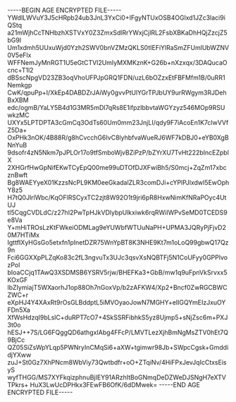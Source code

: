 -----BEGIN AGE ENCRYPTED FILE-----
YWdlLWVuY3J5cHRpb24ub3JnL3YxCi0+IFgyNTUxOSB4OGlxd1JZc3laci9iQStq
a21mWjhCcTNHbzhXSTVxY0Z3ZmxSdlRrYWxjCjlRL2FsbXBKaDhHQjZzcjZ5bG9l
Um1xdmh5UUxuWjd0Yzh2SWV0bnVZMzQKLS0tIEFiYlRaSmZFUmlUbWZNV0V5eFlx
WFFNemJyMnRGT1U5eGtCTVl2UmIyMXMKznK+G26b+nXzxqx/3DAQucaOcnc+T1l2
dBSscNpgVD23ZB3oqVhoUFPJpGRQ1FDN/uzL6bOZzxEtFBFMfm1B/0uRR1Nemkgp
CwK/qpuPp+I/XkEp4DABDZrJAiWy0gvvPtUlYGrTPJbUY9urRWgym3RJDehBxXBM
edc/ogmB/YaLY5B4d1G3MR5mDl7qRs8E1ifpzIbbvtaWGYzyz546MOp9RSUwkzMC
UXYx5LPTDPTA3cGmCq3OdTs60Um0mm23JnjLI/qdy9F7iAcoEn1K7clwVVfZ5Da+
OxPHk3nOK/4B88R/g8hCvcchG6IvC8lyhbfvaWueRJ6WF7kDBJ0+eYB0XgBNnYuB
9dsofr4zN5Nkm7pJPLOr17o9tfSmboWjvBZiPzP/bZYrXU7TvHt222bIncEZpblX
2XHGrfHwGpNifEKwTCyEpQ00me99uDTOfDJXFwiBh5/S0mcj+ZqZm17xbcznBwft
Bg8WAEYyeX01KzzsNcPL9KM0eeGkadalZLR3comDJi+cYPlPJlxdwI5EwOphY8z5
H7tQ0JlrlWbc/KqOFlRSCyxTC2zjt8W92O1t9jri6pR8HxwNimKfNRaPOyc4UtUJ
tl5CqgCVDLdC/z27hI2PwTpHJkVDlybpUlkxiwk6rqRWiIWPvSeMD0TCEDS9e8Va
Y+mHiTROsLzKtFWkeiODMLag9eYUWbfWTUuNaPH+UPMA3JQRyPjFjvD20M7HTiMx
IgttfIXyHGsGo5etxfn1pInetDZR75WnYpBT8K3NHE9Kt7m1oLoQ99gbwQ17Qz9n
Fci6GGXXpPLZqKo83c2fL3ngvuTx3UJc3qsvXsNQBTFj5N1CoUFyy0GPPlvozPol
bIoaCCjq1TAwQ3XSDMSB6YSRV5rjw/BHEFKa3+GbB/mw1q9uFpnVkSrvxx5KOxGF
lbZIymiajT5WXaorhJ1op88Oh7nGoxVp/b2zAFKW4/Xp2+Bncf0ZwRGCBWCZWC+r
eXpHJ4Y4XAxRt9rOsGLBddptL5iMVOyaoJowN7MGHY+eIIGQYmEIzJxuOYFDn5Xa
XfWsHdzqI9bLslC+duRPT7cO7+4SkSSRFibhkS5yz8Ujmp5+sNjZsc6m+PXJ3t0o
hESJ++7S/LG6FQggQD6athgxIAbg4FFcP/LMVTLezXjhBmNgMsZTV0hEt7Q9BjCc
QZ05SiZsWpYLqp5PWNryInCMqSi6+aXW+tgimwr98Jb+SWpcCgsk+GmddidjYXww
zuJ+St0Gz7XhPNcm8WbViy73Qwtbdfr+oO+ZTqiNv/4HiFPxJevJqIcCtxsEisyS
wyfTHGG/MS7XYFkqizphnuBjIEY91ARzhItBoGNmqDeDZWeDJSNgH7eXTVTPkrs+
HuX3LwUcDPHkx3FEwFB6OfK/6dDMwek=
-----END AGE ENCRYPTED FILE-----
